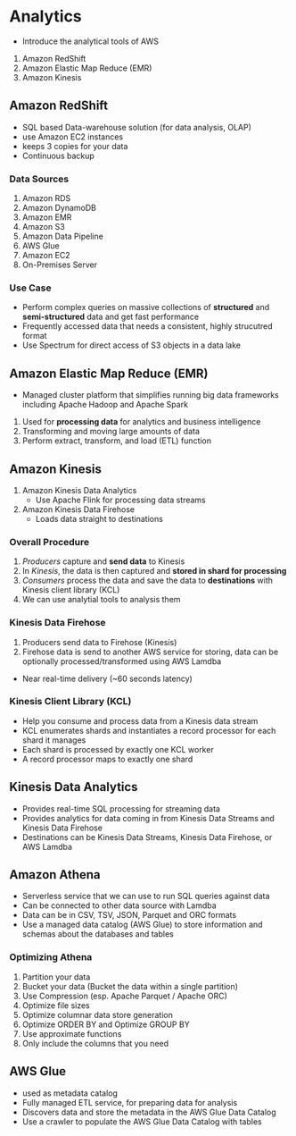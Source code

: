 # Analytics
* Introduce the analytical tools of AWS
1. Amazon RedShift
2. Amazon Elastic Map Reduce (EMR)
3. Amazon Kinesis

## Amazon RedShift
* SQL based Data-warehouse solution (for data analysis, OLAP)
* use Amazon EC2 instances
* keeps 3 copies for your data
* Continuous backup

### Data Sources
1. Amazon RDS
2. Amazon DynamoDB
3. Amazon EMR
4. Amazon S3
5. Amazon Data Pipeline
6. AWS Glue
7. Amazon EC2
8. On-Premises Server

### Use Case
* Perform complex queries on massive collections of **structured** and **semi-structured** data and get fast performance
* Frequently accessed data that needs a consistent, highly strucutred format
* Use Spectrum for direct access of S3 objects in a data lake


## Amazon Elastic Map Reduce (EMR)
* Managed cluster platform that simplifies running big data frameworks including Apache Hadoop and Apache Spark
1. Used for **processing data** for analytics and business intelligence
2. Transforming and moving large amounts of data
3. Perform extract, transform, and load (ETL) function 

## Amazon Kinesis
1. Amazon Kinesis Data Analytics
   * Use Apache Flink for processing data streams
2. Amazon Kinesis Data Firehose
   * Loads data straight to destinations

### Overall Procedure
1. *Producers* capture and **send data** to Kinesis
2. In *Kinesis*, the data is then captured and **stored in shard for processing**
3. *Consumers* process the data and save the data to **destinations** with Kinesis client library (KCL)
4. We can use analytial tools to analysis them

### Kinesis Data Firehose
1. Producers send data to Firehose (Kinesis)
2. Firehose data is send to another AWS service for storing, data can be optionally processed/transformed using AWS Lamdba
* Near real-time delivery (~60 seconds latency)

### Kinesis Client Library (KCL)
* Help you consume and process data from a Kinesis data stream
* KCL enumerates shards and instantiates a record processor for each shard it manages
* Each shard is processed by exactly one KCL worker
* A record processor maps to exactly one shard

## Kinesis Data Analytics
* Provides real-time SQL processing for streaming data
* Provides analytics for data coming in from Kinesis Data Streams and Kinesis Data Firehose
* Destinations can be Kinesis Data Streams, Kinesis Data Firehose, or AWS Lamdba

## Amazon Athena 
* Serverless service that we can use to run SQL queries against data
* Can be connected to other data source with Lamdba
* Data can be in CSV, TSV, JSON, Parquet and ORC formats
* Use a managed data catalog (AWS Glue) to store information and schemas about the databases and tables
### Optimizing Athena
1. Partition your data
2. Bucket your data (Bucket the data within a single partition)
3. Use Compression (esp. Apache Parquet / Apache ORC)
4. Optimize file sizes
5. Optimize columnar data store generation
6. Optimize ORDER BY and Optimize GROUP BY
7. Use approximate functions
8. Only include the columns that you need

## AWS Glue
* used as metadata catalog
* Fully managed ETL service, for preparing data for analysis
* Discovers data and store the metadata in the AWS Glue Data Catalog
* Use a crawler to populate the AWS Glue Data Catalog with tables